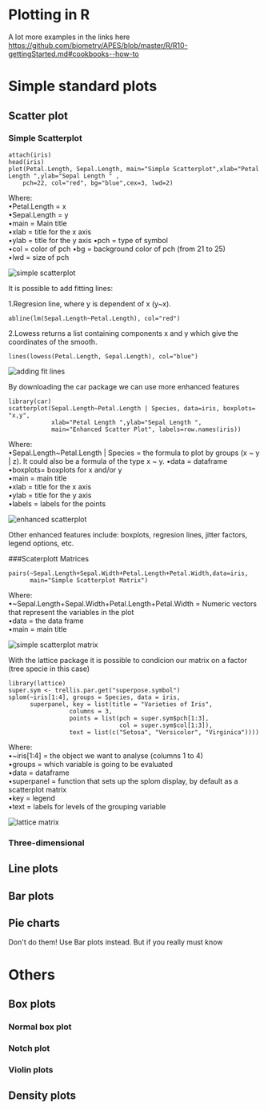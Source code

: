 Plotting in R
=== 

A lot more examples in the links here https://github.com/biometry/APES/blob/master/R/R10-gettingStarted.md#cookbooks--how-to

# Simple standard plots

## Scatter plot

### Simple Scatterplot

 ```{r}
attach(iris)
head(iris)
plot(Petal.Length, Sepal.Length, main="Simple Scatterplot",xlab="Petal Length ",ylab="Sepal Length " , 
     pch=22, col="red", bg="blue",cex=3, lwd=2)
```

Where:	
•Petal.Length = x	
•Sepal.Length = y		
•main = Main title	
•xlab = title for the x axis	
•ylab = title for the y axis
•pch = type of symbol	
•col = color of pch	
•bg = background color of pch (from 21 to 25)	  
•lwd = size of pch	

![simple scatterplot](https://cloud.githubusercontent.com/assets/7631819/3052442/9745fa8a-e19a-11e3-9542-337ec7d2a541.png)

It is possible to add fitting lines:   

 1.Regresion line, where y is dependent of x (y~x).  
 ```{r}
abline(lm(Sepal.Length~Petal.Length), col="red")  
 ```
 2.Lowess returns a list containing components x and y which give the coordinates of the smooth. 
 ```{r}
lines(lowess(Petal.Length, Sepal.Length), col="blue")
 ```
 
![adding fit lines](https://cloud.githubusercontent.com/assets/7631819/3052450/a88a4cba-e19a-11e3-8ee2-5efd8fee70aa.png)

By downloading the car package we can use more enhanced features

```{r}
library(car)
scatterplot(Sepal.Length~Petal.Length | Species, data=iris, boxplots= "x,y",
            xlab="Petal Length ",ylab="Sepal Length ", 
            main="Enhanced Scatter Plot", labels=row.names(iris))
```

Where:   
•Sepal.Length~Petal.Length | Species = the formula to plot by groups (x ~ y | z). It could also be a formula of the type x ~ y.
•data = dataframe  
•boxplots= boxplots for x and/or y   
•main = main title   
•xlab = title for the x axis	  
•ylab = title for the y axis   
•labels = labels for the points    

![enhanced scatterplot](https://cloud.githubusercontent.com/assets/7631819/3052452/b59a70ba-e19a-11e3-90d2-0cb81e162c5a.png)

Other enhanced features include: boxplots, regresion lines, jitter factors, legend options, etc.


###Scaterplott Matrices

```{r}
pairs(~Sepal.Length+Sepal.Width+Petal.Length+Petal.Width,data=iris, 
      main="Simple Scatterplot Matrix")
```

Where:   
•~Sepal.Length+Sepal.Width+Petal.Length+Petal.Width = Numeric vectors that represent the variables in the plot  
•data = the data frame    
•main = main title   
 
![simple scatterplot matrix](https://cloud.githubusercontent.com/assets/7631819/3052454/c4ec6fbe-e19a-11e3-82bf-ab7502be8f87.png)

With the lattice package it is possible to condicion our matrix on a factor (tree specie in this case)

```{r}
library(lattice)
super.sym <- trellis.par.get("superpose.symbol")  
splom(~iris[1:4], groups = Species, data = iris,  
      superpanel, key = list(title = "Varieties of Iris",  
                 columns = 3,   
                 points = list(pch = super.sym$pch[1:3],  
                               col = super.sym$col[1:3]),  
                 text = list(c("Setosa", "Versicolor", "Virginica"))))  
```  

Where:   
•~iris[1:4] = the object we want to analyse (columns 1 to 4)  
•groups = which variable is going to be evaluated  
•data = dataframe   
•superpanel = function that sets up the splom display, by default as a scatterplot matrix   
•key = legend   
•text = labels for levels of the grouping variable   



![lattice matrix](https://cloud.githubusercontent.com/assets/7631819/3052460/eb15378e-e19a-11e3-8079-cbb62cd8ae4c.png)


### Three-dimensional


## Line plots

## Bar plots

## Pie charts

Don't do them! Use Bar plots instead. But if you really must know


# Others

## Box plots

### Normal box plot

### Notch plot

### Violin plots

## Density plots






